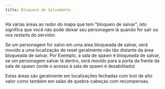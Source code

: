 ```yaml
---
title: Bloqueio de Salvamento
---
```


Há várias áreas ao redor do mapa que tem "bloqueio de salvar", isto significa que
você não pode deixar seu personagem lá quando for sair ou nos restarts do servidor.

Se um personagem for salvo em uma área bloqueada de salvar, será movido a uma localização
de reset geralmente não tão distante da área bloqueada de salvar. Por Exemplo, a sala de spawn
é bloqueada de salvar, se um personagem salvar lá dentro, será movido para
a porta da frente da sala de spawn (onde o acesso à sala de spawn é desabilitado)

Estas áreas são geralmente em localizações fechadas com loot de alto valor como também
em salas de quebra-cabeças com recompensas.